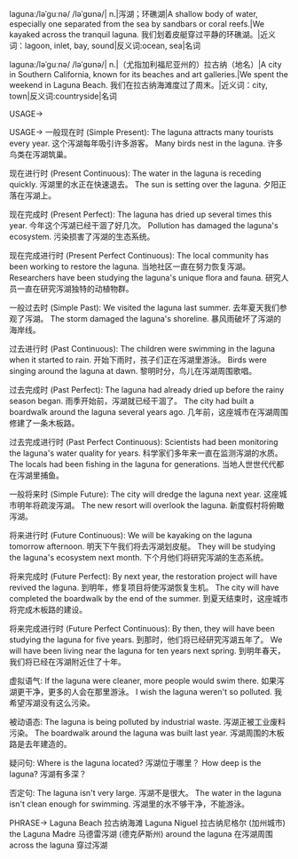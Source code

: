 laguna:/ləˈɡuːnə/ /ləˈɡʊnə/| n.|泻湖；环礁湖|A shallow body of water, especially one separated from the sea by sandbars or coral reefs.|We kayaked across the tranquil laguna. 我们划着皮艇穿过平静的环礁湖。|近义词：lagoon, inlet, bay, sound|反义词:ocean, sea|名词

laguna:/ləˈɡuːnə/ /ləˈɡʊnə/| n.|（尤指加利福尼亚州的）拉古纳（地名）|A city in Southern California, known for its beaches and art galleries.|We spent the weekend in Laguna Beach. 我们在拉古纳海滩度过了周末。|近义词：city, town|反义词:countryside|名词


USAGE->

USAGE->
一般现在时 (Simple Present):
The laguna attracts many tourists every year.  这个泻湖每年吸引许多游客。
Many birds nest in the laguna. 许多鸟类在泻湖筑巢。


现在进行时 (Present Continuous):
The water in the laguna is receding quickly. 泻湖里的水正在快速退去。
The sun is setting over the laguna. 夕阳正落在泻湖上。


现在完成时 (Present Perfect):
The laguna has dried up several times this year.  今年这个泻湖已经干涸了好几次。
Pollution has damaged the laguna's ecosystem. 污染损害了泻湖的生态系统。


现在完成进行时 (Present Perfect Continuous):
The local community has been working to restore the laguna. 当地社区一直在努力恢复泻湖。
Researchers have been studying the laguna's unique flora and fauna. 研究人员一直在研究泻湖独特的动植物群。


一般过去时 (Simple Past):
We visited the laguna last summer.  去年夏天我们参观了泻湖。
The storm damaged the laguna's shoreline.  暴风雨破坏了泻湖的海岸线。


过去进行时 (Past Continuous):
The children were swimming in the laguna when it started to rain.  开始下雨时，孩子们正在泻湖里游泳。
Birds were singing around the laguna at dawn.  黎明时分，鸟儿在泻湖周围歌唱。


过去完成时 (Past Perfect):
The laguna had already dried up before the rainy season began.  雨季开始前，泻湖就已经干涸了。
The city had built a boardwalk around the laguna several years ago.  几年前，这座城市在泻湖周围修建了一条木板路。


过去完成进行时 (Past Perfect Continuous):
Scientists had been monitoring the laguna's water quality for years.  科学家们多年来一直在监测泻湖的水质。
The locals had been fishing in the laguna for generations.  当地人世世代代都在泻湖里捕鱼。


一般将来时 (Simple Future):
The city will dredge the laguna next year.  这座城市明年将疏浚泻湖。
The new resort will overlook the laguna.  新度假村将俯瞰泻湖。


将来进行时 (Future Continuous):
We will be kayaking on the laguna tomorrow afternoon. 明天下午我们将去泻湖划皮艇。
They will be studying the laguna's ecosystem next month. 下个月他们将研究泻湖的生态系统。


将来完成时 (Future Perfect):
By next year, the restoration project will have revived the laguna.  到明年，修复项目将使泻湖恢复生机。
The city will have completed the boardwalk by the end of the summer.  到夏天结束时，这座城市将完成木板路的建设。


将来完成进行时 (Future Perfect Continuous):
By then, they will have been studying the laguna for five years. 到那时，他们将已经研究泻湖五年了。
We will have been living near the laguna for ten years next spring. 到明年春天，我们将已经在泻湖附近住了十年。


虚拟语气:
If the laguna were cleaner, more people would swim there.  如果泻湖更干净，更多的人会在那里游泳。
I wish the laguna weren't so polluted.  我希望泻湖没有这么污染。


被动语态:
The laguna is being polluted by industrial waste.  泻湖正被工业废料污染。
The boardwalk around the laguna was built last year.  泻湖周围的木板路是去年建造的。


疑问句:
Where is the laguna located?  泻湖位于哪里？
How deep is the laguna?  泻湖有多深？


否定句:
The laguna isn't very large.  泻湖不是很大。
The water in the laguna isn't clean enough for swimming.  泻湖里的水不够干净，不能游泳。

PHRASE->
Laguna Beach 拉古纳海滩
Laguna Niguel 拉古纳尼格尔 (加州城市)
the Laguna Madre  马德雷泻湖 (德克萨斯州)
around the laguna  在泻湖周围
across the laguna 穿过泻湖
